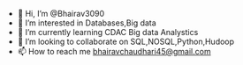 - 👋 Hi, I’m @Bhairav3090
- 👀 I’m interested in Databases,Big data
- 🌱 I’m currently learning CDAC Big data Analystics
- 💞️ I’m looking to collaborate on SQL,NOSQL,Python,Hudoop
- 📫 How to reach me bhairavchaudhari45@gmail.com

<!---
Bhairav3090/Bhairav3090 is a ✨ special ✨ repository because its `README.md` (this file) appears on your GitHub profile.
You can click the Preview link to take a look at your changes.
--->
